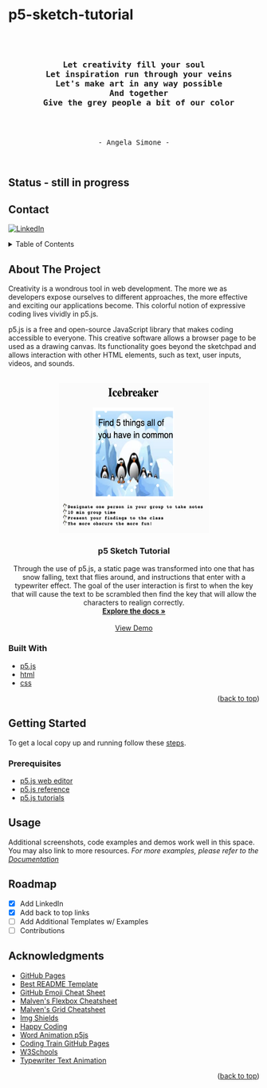 # p5-sketch-tutorial
<pre align="center"> 
  <h3>Let creativity fill your soul
  Let inspiration run through your veins
  Let's make art in any way possible
  And together
  Give the grey people a bit of our color</h3>
  <p>- Angela Simone -</p>
</pre>
## Status - still in progress
<div id="top"></div>

## Contact
[![LinkedIn][linkedin-shield]](https://www.linkedin.com/in/cmb-charlean-baxter/)

<!-- TABLE OF CONTENTS -->
<details>
  <summary>Table of Contents</summary>
  <ol>
    <li>
      <a href="#about-the-project">About The Project</a>
      <ul>
        <li><a href="#built-with">Built With</a></li>
      </ul>
    </li>
    <li>
      <a href="#getting-started">Getting Started</a>
      <ul>
        <li><a href="#prerequisites">Prerequisites</a></li>
      </ul>
    </li>
    <li><a href="#roadmap">Roadmap</a></li>
    <li><a href="#contact">Contact</a></li>
    <li><a href="#acknowledgments">Acknowledgments</a></li>
  </ol>
</details>

<!-- ABOUT THE PROJECT -->
## About The Project

Creativity is a wondrous tool in web development. The more we as developers expose ourselves to different approaches, the more effective and exciting our applications become. This colorful notion of expressive coding lives vividly in p5.js.

p5.js is a free and open-source JavaScript library that makes coding accessible to everyone. This creative software allows a browser page to be used as a drawing canvas. Its functionality goes beyond the sketchpad and allows interaction with other HTML elements, such as text, user inputs, videos, and sounds.
<!-- PROJECT LOGO -->
<br />
<div align="center">
  <a href="https://github.com/github_username/repo_name">
    <img src="images/icypage.png" alt="Logo" width="300" height="300">
  </a>
<h3 align="center">p5 Sketch Tutorial</h3>
  <p align="center">
    Through the use of p5.js, a static page was transformed into one that has snow falling, text that flies around, and instructions that enter with a typewriter effect. The goal of the user interaction is first to when the key that will cause the text to be scrambled then find the key that will allow the characters to realign correctly.
    <br />
    <a href="https://github.com/SunkissedQueen/p5-sketch-tutorial"><strong>Explore the docs »</strong></a>
    <br />
    <br />
    <a href="https://sunkissedqueen.github.io/p5-sketch-tutorial/">View Demo</a>
  </p>
</div>
  
### Built With
* [p5.js](https://happycoding.io/tutorials/p5js/)
* [html](https://www.w3schools.com/html/)
* [css](https://www.w3schools.com/w3css/defaulT.asp)

<p align="right">(<a href="#top">back to top</a>)</p>

<!-- GETTING STARTED -->
## Getting Started
To get a local copy up and running follow these [steps](https://p5js.org/get-started/).

### Prerequisites
* [p5.js web editor](https://editor.p5js.org/)
* [p5.js reference](https://p5js.org/reference/)
* [p5.js tutorials](https://happycoding.io/tutorials/p5js/)

<!-- USAGE EXAMPLES -->

## Usage
Additional screenshots, code examples and demos work well in this space. You may also link to more resources.
_For more examples, please refer to the [Documentation](https://showcase.p5js.org/#/2021-All)_

<!-- ROADMAP -->

## Roadmap
- [x] Add LinkedIn
- [x] Add back to top links
- [ ] Add Additional Templates w/ Examples
- [ ] Contributions

<!-- ACKNOWLEDGMENTS -->

## Acknowledgments

* [GitHub Pages](https://pages.github.com)
* [Best README Template](https://github.com/othneildrew/Best-README-Template)
* [GitHub Emoji Cheat Sheet](https://www.webpagefx.com/tools/emoji-cheat-sheet)
* [Malven's Flexbox Cheatsheet](https://flexbox.malven.co/)
* [Malven's Grid Cheatsheet](https://grid.malven.co/)
* [Img Shields](https://shields.io)
* [Happy Coding](https://happycoding.io/tutorials/p5js/)
* [Word Animation p5js](https://erraticgenerator.com/blog/animate-word-by-word-in-p5js/)
* [Coding Train GitHub Pages](https://www.youtube.com/watch?v=ZneWjyn18e8)
* [W3Schools](https://www.w3schools.com)
* [Typewriter Text Animation](https://www.w3docs.com/snippets/css/how-to-create-a-typewriter-text-with-only-css.html)

[linkedin-shield]: https://img.shields.io/badge/-LinkedIn-black.svg?style=for-the-badge&logo=linkedin&colorB=555

<p align="right">(<a href="#top">back to top</a>)</p>
